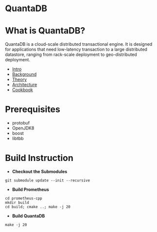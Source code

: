 <!---
# Copyright 2020 Futurewei Technologies, Inc.
#
#  Licensed under the Apache License, Version 2.0 (the "License");
#  you may not use this file except in compliance with the License.
#  You may obtain a copy of the License at
#
#      http://www.apache.org/licenses/LICENSE-2.0
#
#  Unless required by applicable law or agreed to in writing, software
#  distributed under the License is distributed on an "AS IS" BASIS,
#  WITHOUT WARRANTIES OR CONDITIONS OF ANY KIND, either express or implied.
#  See the License for the specific language governing permissions and
#  limitations under the License.
-->

# QuantaDB
# What is QuantaDB?
QuantaDB is a cloud-scale distributed transactional engine. It is
designed for applications that need low-latency transaction to a large distributed
datastore, ranging from rack-scale deployment to geo-distributed deployment.
  * [Intro](docs/Intro.md)
  * [Background](docs/Background.md)
  * [Theory](docs/DSSN.md)
  * [Architecture](docs/Arch.md)
  * [Cookbook](docs/Cookbook.md)

# Prerequisites
  * protobuf
  * OpenJDK8 
  * boost
  * libtbb

# Build Instruction
- **Checkout the Submodules**
```
git submodule update --init --recursive
```

- **Build Prometheus**
```
cd prometheus-cpp
mkdir build
cd build; cmake ..; make -j 20
```

- **Build QuantaDB**
```
make -j 20
```

